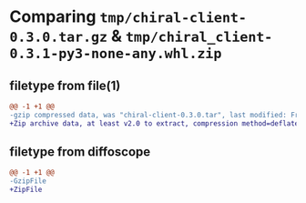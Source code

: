 # Comparing `tmp/chiral-client-0.3.0.tar.gz` & `tmp/chiral_client-0.3.1-py3-none-any.whl.zip`

## filetype from file(1)

```diff
@@ -1 +1 @@
-gzip compressed data, was "chiral-client-0.3.0.tar", last modified: Fri Feb 23 08:00:14 2024, max compression
+Zip archive data, at least v2.0 to extract, compression method=deflate
```

## filetype from diffoscope

```diff
@@ -1 +1 @@
-GzipFile
+ZipFile
```

